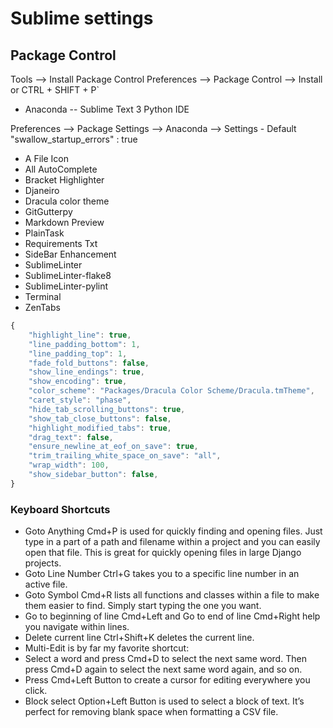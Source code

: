 # Sublime settings

## Package Control
Tools --> Install Package Control 
Preferences --> Package Control --> Install or CTRL + SHIFT + P`
* Anaconda -- Sublime Text 3 Python IDE

 Preferences --> Package Settings --> Anaconda --> Settings - Default
 "swallow_startup_errors" : true

* A File Icon
* All AutoComplete
* Bracket Highlighter
* Djaneiro
* Dracula color theme
* GitGutterpy
* Markdown Preview
* PlainTask
* Requirements Txt
* SideBar Enhancement
* SublimeLinter
* SublimeLinter-flake8
* SublimeLinter-pylint
* Terminal
* ZenTabs

```javascript
{
    "highlight_line": true,
    "line_padding_bottom": 1,
    "line_padding_top": 1,
    "fade_fold_buttons": false,
    "show_line_endings": true,
    "show_encoding": true,
    "color_scheme": "Packages/Dracula Color Scheme/Dracula.tmTheme",
    "caret_style": "phase",
    "hide_tab_scrolling_buttons": true,
    "show_tab_close_buttons": false,
    "highlight_modified_tabs": true,
    "drag_text": false,
    "ensure_newline_at_eof_on_save": true,
    "trim_trailing_white_space_on_save": "all",
    "wrap_width": 100,
    "show_sidebar_button": false,
}
```

### Keyboard Shortcuts
* Goto Anything Cmd+P is used for quickly finding and opening files. Just type in a part of a path and filename within a project and you can easily open that file. This is great for quickly opening files in large Django projects.
* Goto Line Number Ctrl+G takes you to a specific line number in an active file.
* Goto Symbol Cmd+R lists all functions and classes within a file to make them easier to find. Simply start typing the one you want.
* Go to beginning of line Cmd+Left and Go to end of line Cmd+Right help you navigate within lines.
* Delete current line Ctrl+Shift+K deletes the current line.
* Multi-Edit is by far my favorite shortcut:
* Select a word and press Cmd+D to select the next same word. Then press Cmd+D again to select the next same word again, and so on.
* Press Cmd+Left Button to create a cursor for editing everywhere you click.
* Block select Option+Left Button is used to select a block of text. It’s perfect for removing blank space when formatting a CSV file.







